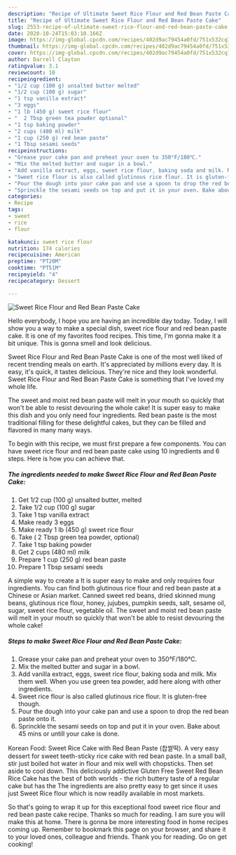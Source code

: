 ```yaml
---
description: "Recipe of Ultimate Sweet Rice Flour and Red Bean Paste Cake"
title: "Recipe of Ultimate Sweet Rice Flour and Red Bean Paste Cake"
slug: 2553-recipe-of-ultimate-sweet-rice-flour-and-red-bean-paste-cake
date: 2020-10-24T15:03:10.166Z
image: https://img-global.cpcdn.com/recipes/402d9ac79454a0fd/751x532cq70/sweet-rice-flour-and-red-bean-paste-cake-recipe-main-photo.jpg
thumbnail: https://img-global.cpcdn.com/recipes/402d9ac79454a0fd/751x532cq70/sweet-rice-flour-and-red-bean-paste-cake-recipe-main-photo.jpg
cover: https://img-global.cpcdn.com/recipes/402d9ac79454a0fd/751x532cq70/sweet-rice-flour-and-red-bean-paste-cake-recipe-main-photo.jpg
author: Darrell Clayton
ratingvalue: 3.1
reviewcount: 10
recipeingredient:
- "1/2 cup (100 g) unsalted butter melted"
- "1/2 cup (100 g) sugar"
- "1 tsp vanilla extract"
- "3 eggs"
- "1 lb (450 g) sweet rice flour"
- "  2 Tbsp green tea powder optional"
- "1 tsp baking powder"
- "2 cups (480 ml) milk"
- "1 cup (250 g) red bean paste"
- "1 Tbsp sesami seeds"
recipeinstructions:
- "Grease your cake pan and preheat your oven to 350°F/180℃."
- "Mix the melted butter and sugar in a bowl."
- "Add vanilla extract, eggs, sweet rice flour, baking soda and milk. Mix them well. When you use green tea powder, add here along with other ingredients."
- "Sweet rice flour is also called glutinous rice flour. It is gluten-free though."
- "Pour the dough into your cake pan and use a spoon to drop the red bean paste onto it."
- "Sprinckle the sesami seeds on top and put it in your oven. Bake about 45 mins or untill your cake is done."
categories:
- Recipe
tags:
- sweet
- rice
- flour

katakunci: sweet rice flour 
nutrition: 174 calories
recipecuisine: American
preptime: "PT20M"
cooktime: "PT51M"
recipeyield: "4"
recipecategory: Dessert

---
```



![Sweet Rice Flour and Red Bean Paste Cake](https://img-global.cpcdn.com/recipes/402d9ac79454a0fd/751x532cq70/sweet-rice-flour-and-red-bean-paste-cake-recipe-main-photo.jpg)

Hello everybody, I hope you are having an incredible day today. Today, I will show you a way to make a special dish, sweet rice flour and red bean paste cake. It is one of my favorites food recipes. This time, I'm gonna make it a bit unique. This is gonna smell and look delicious.

Sweet Rice Flour and Red Bean Paste Cake is one of the most well liked of recent trending meals on earth. It's appreciated by millions every day. It is easy, it's quick, it tastes delicious. They're nice and they look wonderful. Sweet Rice Flour and Red Bean Paste Cake is something that I've loved my whole life.

The sweet and moist red bean paste will melt in your mouth so quickly that won&#39;t be able to resist devouring the whole cake! It is super easy to make this dish and you only need four ingredients. Red bean paste is the most traditional filling for these delightful cakes, but they can be filled and flavored in many many ways.


To begin with this recipe, we must first prepare a few components. You can have sweet rice flour and red bean paste cake using 10 ingredients and 6 steps. Here is how you can achieve that.

<!--inarticleads1-->

##### The ingredients needed to make Sweet Rice Flour and Red Bean Paste Cake:

1. Get 1/2 cup (100 g) unsalted butter, melted
1. Take 1/2 cup (100 g) sugar
1. Take 1 tsp vanilla extract
1. Make ready 3 eggs
1. Make ready 1 lb (450 g) sweet rice flour
1. Take  ( 2 Tbsp green tea powder, optional)
1. Take 1 tsp baking powder
1. Get 2 cups (480 ml) milk
1. Prepare 1 cup (250 g) red bean paste
1. Prepare 1 Tbsp sesami seeds


A simple way to create a It is super easy to make and only requires four ingredients. You can find both glutinous rice flour and red bean paste at a Chinese or Asian market. Canned sweet red beans, dried skinned mung beans, glutinous rice flour, honey, jujubes, pumpkin seeds, salt, sesame oil, sugar, sweet rice flour, vegetable oil. The sweet and moist red bean paste will melt in your mouth so quickly that won&#39;t be able to resist devouring the whole cake! 

<!--inarticleads2-->

##### Steps to make Sweet Rice Flour and Red Bean Paste Cake:

1. Grease your cake pan and preheat your oven to 350°F/180℃.
1. Mix the melted butter and sugar in a bowl.
1. Add vanilla extract, eggs, sweet rice flour, baking soda and milk. Mix them well. When you use green tea powder, add here along with other ingredients.
1. Sweet rice flour is also called glutinous rice flour. It is gluten-free though.
1. Pour the dough into your cake pan and use a spoon to drop the red bean paste onto it.
1. Sprinckle the sesami seeds on top and put it in your oven. Bake about 45 mins or untill your cake is done.


Korean Food: Sweet Rice Cake with Red Bean Paste (찹쌀떡). A very easy dessert for sweet teeth-sticky rice cake with red bean paste. In a small ball, stir just boiled hot water in flour and mix well with chopsticks. Then set aside to cool down. This deliciously addictive Gluten Free Sweet Red Bean Rice Cake has the best of both worlds - the rich buttery taste of a regular cake but has the The ingredients are also pretty easy to get since it uses just Sweet Rice flour which is now readily available in most markets. 

So that's going to wrap it up for this exceptional food sweet rice flour and red bean paste cake recipe. Thanks so much for reading. I am sure you will make this at home. There is gonna be more interesting food in home recipes coming up. Remember to bookmark this page on your browser, and share it to your loved ones, colleague and friends. Thank you for reading. Go on get cooking!
